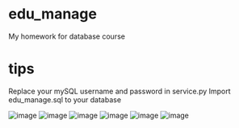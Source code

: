 # edu_manage
My homework for database course

# tips
Replace your mySQL username and password in service.py Import edu_manage.sql to your database

![image](https://res.cloudinary.com/payne-cen/image/upload/v1627054956/edu_manage/a_ilwxqh.png)
![image](https://res.cloudinary.com/payne-cen/image/upload/v1627054953/edu_manage/f_bnxo9k.png)
![image](https://res.cloudinary.com/payne-cen/image/upload/v1627054953/edu_manage/e_ye3tgd.png)
![image](https://res.cloudinary.com/payne-cen/image/upload/v1627054953/edu_manage/c_cy7xdb.png)
![image](https://res.cloudinary.com/payne-cen/image/upload/v1627054953/edu_manage/b_iwnrdz.png)
![image](https://res.cloudinary.com/payne-cen/image/upload/v1627054953/edu_manage/d_quwh40.png)
